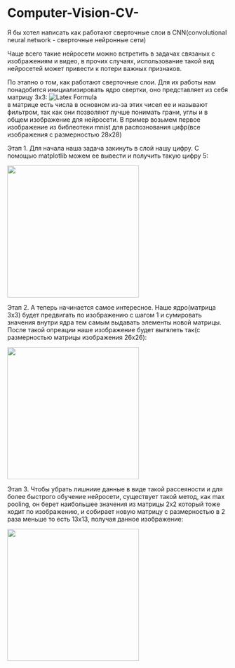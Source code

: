 # Computer-Vision-CV-
Я бы хотел написать как работают сверточные слои в CNN(convolutional neural network - сверточные нейронные сети)

Чаще всего такие нейросети можно встретить в задачах связаных с изображениям и видео, в прочих случаях, использование такой вид нейросетей может привести к потери важных признаков.

По этапно о том, как работают сверточные слои. Для их работы нам понадобится инициализировать ядро свертки, оно представляет из себя матрицу 3x3:
![Latex Formula](https://quicklatex.com/cache3/b4/ql_cff6b679b898f71a76fa52a8f39ee1b4_l3.png)                         
в матрице есть числа в основном из-за этих чисел ее и называют фильтром, так как они позволяют лучше понимать грани, углы и в общем изображение для нейросети.
В пример возьмем первое изображение из библеотеки mnist для распознования цифр(все изображения с размерностью 28x28)

Этап 1. Для начала наша задача закинуть в слой нашу цифру. С помощью matplotlib можем ее вывести и получить такую цифру 5:

<img src="https://github.com/KayumovLev/Computer-Vision-CV-/assets/155242953/002e90eb-a4a7-43d5-80e4-9a984670c6fb" width="300">

Этап 2. А теперь начинается самое интересное. Наше ядро(матрица 3x3) будет предвигать по изображению с шагом 1 и сумировать значения внутри ядра тем самым выдавать элементы новой матрицы. После такой опреации наше изображение будет выгялеть так(с размерностью матрицы изображения 26x26):

<img src="https://github.com/KayumovLev/Computer-Vision-CV-/assets/155242953/f9fe088d-8439-4fad-9891-a9f861ef60f2" width="300">

Этап 3. Чтобы убрать лишниие данные в виде такой рассеяности и для более быстрого обучение нейросети, существует такой метод, как max pooling, он берет наибольшее значения из матрицы 2x2 который тоже ходит по изображению, и собирает новую матрицу с размерностью в 2 раза меньше то есть 13x13, получая данное изображение:

<img src="https://github.com/KayumovLev/Computer-Vision-CV-/assets/155242953/c6b121c0-123a-44ff-97d6-732240a41824" width="300">
